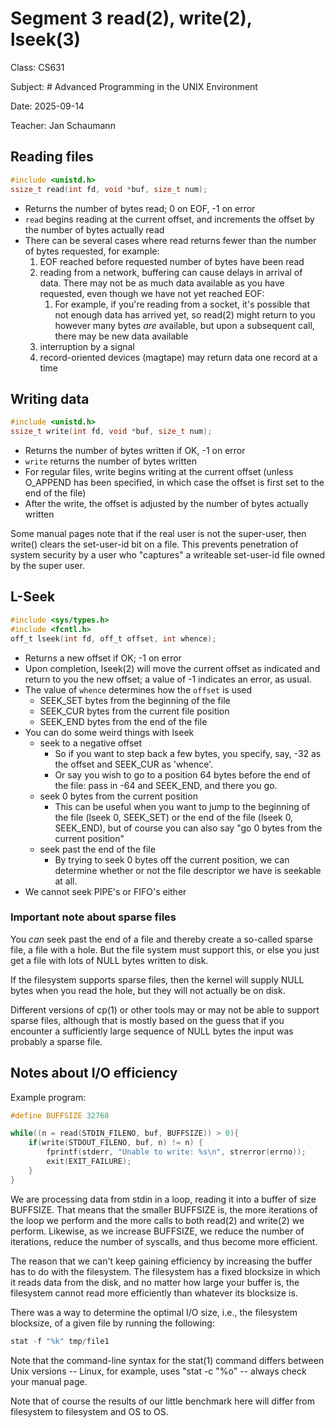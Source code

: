 # Segment 3 read(2), write(2), lseek(3)

Class: CS631

Subject: # Advanced Programming in the UNIX Environment

Date: 2025-09-14

Teacher: Jan Schaumann

## Reading files

```c
#include <unistd.h>
ssize_t read(int fd, void *buf, size_t num);
```

- Returns the number of bytes read; 0 on EOF, -1 on error
- `read` begins reading at the current offset, and increments the offset by the number of bytes actually read
- There can be several cases where read returns fewer than the number of bytes requested, for example:
	1. EOF reached before requested number of bytes have been read
	2. reading from a network, buffering can cause delays in arrival of data. There may not be as much data available as you have requested, even though we have not yet reached EOF:
		1. For example, if you're reading from a socket, it's possible that not enough data has arrived yet, so read(2) might return to you however many bytes _are_ available, but upon a subsequent call, there may be new data available
	3. interruption by a signal
	4. record-oriented devices (magtape) may return data one record at a time

## Writing data

```c
#include <unistd.h>
ssize_t write(int fd, void *buf, size_t num);
```

- Returns the number of bytes written if OK, -1 on error
- `write` returns the number of bytes written
- For regular files, write begins writing at the current offset (unless O_APPEND has been specified, in which case the offset is first set to the end of the file)
- After the write, the offset is adjusted by the number of bytes actually written

Some manual pages note that if the real user is not the super-user, then write() clears the set-user-id bit on a file. This prevents penetration of system security by a user who "captures" a writeable set-user-id file owned by the super user.

## L-Seek

```c
#include <sys/types.h>
#include <fcntl.h>
off_t lseek(int fd, off_t offset, int whence);
```

- Returns a new offset if OK; -1 on error
- Upon completion, lseek(2) will move the current offset as indicated and return to you the new offset; a value of -1 indicates an error, as usual.
- The value of `whence` determines how the `offset` is used
	- SEEK_SET bytes from the beginning of the file
	- SEEK_CUR bytes from the current file position
	- SEEK_END bytes from the end of the file
- You can do some weird things with lseek
	- seek to a negative offset
		- So if you want to step back a few bytes, you specify, say, -32 as the offset and SEEK_CUR as 'whence'.
		- Or say you wish to go to a position 64 bytes before the end of the file: pass in -64 and SEEK_END, and there you go.
	- seek 0 bytes from the current position
		- This can be useful when you want to jump to the beginning of the file (lseek 0, SEEK_SET) or the end of the file (lseek 0, SEEK_END), but of course you can also say "go 0 bytes from the current position"
	- seek past the end of the file
		- By trying to seek 0 bytes off the current position, we can determine whether or not the file descriptor we have is seekable at all.
- We cannot seek PIPE's or FIFO's either

### Important note about sparse files

You _can_ seek past the end of a file and thereby create a so-called sparse file, a file with a hole.  But the file system must support this, or else you just get a file with lots of NULL bytes written to disk.

If the filesystem supports sparse files, then the kernel will supply NULL bytes when you read the hole, but they will not actually be on disk.

Different versions of cp(1) or other tools may or may not be able to support sparse files, although that is mostly based on the guess that if you encounter a sufficiently large sequence of NULL bytes the input was probably a sparse file.

## Notes about I/O efficiency

Example program:

```c
#define BUFFSIZE 32768

while((n = read(STDIN_FILENO, buf, BUFFSIZE)) > 0){
	if(write(STDOUT_FILENO, buf, n) != n) {
		fprintf(stderr, "Unable to write: %s\n", strerror(errno));
		exit(EXIT_FAILURE);
	}
}
```

We are processing data from stdin in a loop, reading it into a buffer of size BUFFSIZE.  That means that the smaller BUFFSIZE is, the more iterations of the loop we perform and the more calls to both read(2) and write(2) we perform.  Likewise, as we increase BUFFSIZE, we reduce the number of iterations, reduce the number of syscalls, and thus become more efficient.

The reason that we can't keep gaining efficiency by increasing the buffer has to do with the
filesystem.  The filesystem has a fixed blocksize in which it reads data from the disk, and no matter how large your buffer is, the filesystem cannot read more efficiently than whatever its blocksize is.

There was a way to determine the optimal I/O size, i.e., the filesystem blocksize, of a given
file by running the following:

```c
stat -f "%k" tmp/file1
```

Note that the command-line syntax for the stat(1) command differs between Unix versions -- Linux, for example, uses "stat -c "%o" -- always check your manual page.

Note that of course the results of our little benchmark here will differ from filesystem to filesystem and OS to OS. 